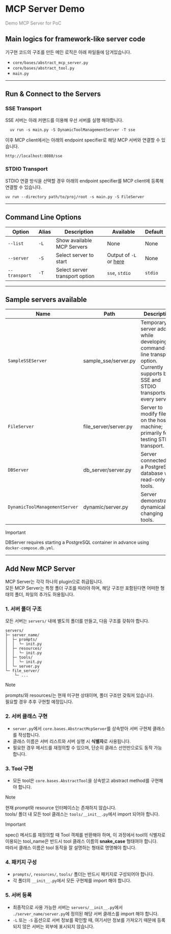 # MCP Server Demo
<span style="color: gray;">Demo MCP Server for PoC</span>

## Main logics for framework-like server code
기구현 코드의 구조를 만든 메인 로직은 아래 파일들에 담겨있습니다.
- `core/bases/abstract_mcp_server.py`
- `core/bases/abstract_tool.py`
- `main.py`

---

## Run & Connect to the Servers

### SSE Transport
SSE 서버는 아래 커맨드를 이용해 우선 서버를 실행 해야합니다.
```shell
  uv run -s main.py -S DynamicToolManagementServer -T sse
```
이후 MCP client에서는 아래의 endpoint specifier로 해당 MCP 서버와 연결할 수 있습니다.

`http://localhost:8080/sse`

### STDIO Transport
STDIO 연결 방식을 선택할 경우 아래의 endpoint specifier를 MCP client에 등록해 연결할 수 있습니다.

`uv run --directory path/to/proj/root -s main.py -S FileServer`

---

## Command Line Options

| Option        | Alias | Description                    | Available                                                         | Default |
|---------------|-------|--------------------------------|-------------------------------------------------------------------|---------|
| `--list`      | `-L`  | Show available MCP Servers     | None                                                              | None    |
| `--server`    | `-S`  | Select server to start         | Output of `-L` or [here](#sample-servers-using-abstractmcpserver) | None    |
| `--transport` | `-T`  | Select server transport option | `sse`, `stdio`                                                    | `stdio` |

---

## Sample servers available

| Name                          | Path                  | Description                                                                                                                                |
|-------------------------------|-----------------------|--------------------------------------------------------------------------------------------------------------------------------------------|
| `SampleSSEServer`             | sample_sse/server.py  | Temporary server added while developing command-line transport option. Currently supports both SSE and STDIO transports for every servers. |
| `FileServer`                  | file_server/server.py | Server to modify files on the host machine; primarily for testing STDIO transport.                                                         |
| `DBServer`                    | db_server/server.py   | Server connected to a PostgreSQL database with read-only tools.                                                                            |
| `DynamicToolManagementServer` | dynamic/server.py     | Server demonstrating dynamically changing tools.                                                                                           |

> [!IMPORTANT]
> DBServer requires starting a PostgreSQL container in advance using `docker-compose.db.yml`.

---

## Add New MCP Server

MCP Server는 각각 하나의 plugin으로 취급됩니다.  
모든 MCP Server는 특정 폴더 구조를 따라야 하며, 해당 구조만 포함된다면 어떠한 형태의 폴더, 파일의 추가도 허용됩니다.

### 1. 서버 폴더 구조

모든 서버는 `servers/` 내에 별도의 폴더를 만들고, 다음 구조를 갖춰야 합니다.
```
servers/
├─ server_name/
│  ├─ prompts/
│  │  └─ init.py
│  ├─ resources/
│  │  └─ init.py
│  ├─ tools/
│  │  └─ init.py
│  └─ server.py
└─ file_server/
    └─ ...
```

> [!NOTE]  
> prompts/와 resources/는 현재 미구현 상태이며, 폴더 구조만 갖춰져 있습니다.  
> 필요할 경우 추후 구현할 예정입니다.

### 2. 서버 클래스 구현

- `server.py`에서 `core.bases.AbstractMcpServer`를 상속받아 서버 구현체 클래스를 작성합니다.  
- 클래스 이름은 서버 리스트와 서버 실행 시 **식별자**로 사용됩니다.  
- 필요한 경우 메서드를 재정의할 수 있으며, 단순히 클래스 선언만으로도 동작 가능합니다.

### 3. Tool 구현

- 모든 tool은 `core.bases.AbstractTool`을 상속받고 abstract method를 구현해야 합니다.

> [!NOTE]  
> 현재 prompt와 resource 인터페이스는 존재하지 않습니다.  
> tools/ 폴더 내 모든 tool 클래스는 `tools/__init__.py`에서 import 되어야 합니다.

> [!IMPORTANT]  
> spec() 메서드를 재정의할 때 Tool 객체를 반환해야 하며, 이 과정에서 tool의 식별자로 이용되는 tool_name은 반드시 tool 클래스 이름의 **snake_case** 형태여야 합니다.  
> 따라서 클래스 이름은 tool 동작을 잘 설명하는 형태로 명명해야 합니다.

### 4. 패키지 구성

- `prompts/`, `resources/`, `tools/` 폴더는 반드시 패키지로 구성되어야 합니다.  
- 각 폴더의 `__init__.py`에서 모든 구현체를 import 해야 합니다.

### 5. 서버 등록

- 최종적으로 사용 가능한 서버는 `servers/__init__.py`에서 `./server_name/server.py`에 정의된 해당 서버 클래스를 import 해야 합니다.  
- `-L` 또는 `-S` 옵션으로 서버 정보를 확인할 때, 여기서만 정보를 가져오기 때문에 등록되지 않은 서버는 외부에 표시되지 않습니다.